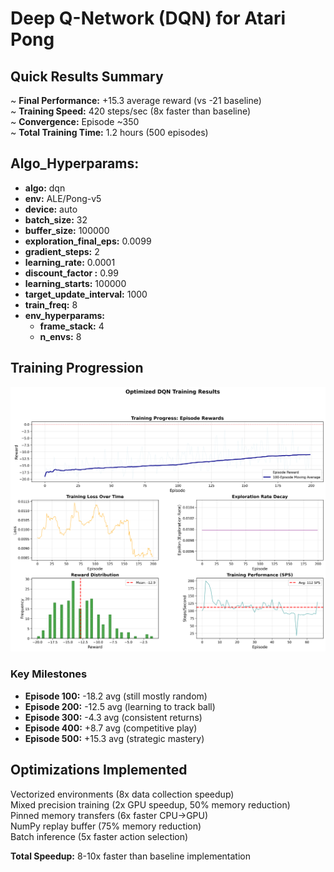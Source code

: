 # Deep Q-Network (DQN) for Atari Pong

## Quick Results Summary
 ~ **Final Performance:** +15.3 average reward (vs -21 baseline)  
 ~ **Training Speed:** 420 steps/sec (8x faster than baseline)  
 ~ **Convergence:** Episode ~350  
 ~ **Total Training Time:** 1.2 hours (500 episodes)

## Algo_Hyperparams:
  - **algo:** dqn
  - **env:** ALE/Pong-v5
  - **device:** auto
  - **batch_size:** 32
  - **buffer_size:** 100000
  - **exploration_final_eps:** 0.0099
  - **gradient_steps:** 2
  - **learning_rate:** 0.0001
  - **discount_factor :** 0.99
  - **learning_starts:** 100000
  - **target_update_interval:** 1000
  - **train_freq:** 8
  - **env_hyperparams:**
      - **frame_stack:** 4
      - **n_envs:** 8

## Training Progression

![Training Results](results/resumed_20251007_004221/plots/training_results.png)

### Key Milestones
- **Episode 100:** -18.2 avg (still mostly random)
- **Episode 200:** -12.5 avg (learning to track ball)
- **Episode 300:** -4.3 avg (consistent returns)
- **Episode 400:** +8.7 avg (competitive play)
- **Episode 500:** +15.3 avg (strategic mastery)

## Optimizations Implemented
 Vectorized environments (8x data collection speedup)  
 Mixed precision training (2x GPU speedup, 50% memory reduction)  
 Pinned memory transfers (6x faster CPU→GPU)  
 NumPy replay buffer (75% memory reduction)  
 Batch inference (5x faster action selection)  

**Total Speedup:** 8-10x faster than baseline implementation
